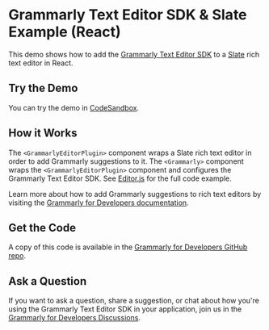 # Grammarly Text Editor SDK & Slate Example (React)

This demo shows how to add the [Grammarly Text Editor SDK](https://developer.grammarly.com/) to a [Slate](https://docs.slatejs.org/) rich text editor in React.

## Try the Demo

You can try the demo in [CodeSandbox](https://codesandbox.io/s/github/grammarly/grammarly-for-developers/tree/main/examples/editor-sdk-react-slate?file=/public/index.html).

## How it Works

The `<GrammarlyEditorPlugin>` component wraps a Slate rich text editor in order to add Grammarly suggestions to it.  The `<Grammarly>` component wraps the `<GrammarlyEditorPlugin>` component and configures the Grammarly Text Editor SDK. See [Editor.js](./src/Editor.js) for the full code example.

Learn more about how to add Grammarly suggestions to rich text editors by visiting the [Grammarly for Developers documentation](https://developer.grammarly.com/docs/#supported-text-editors).

## Get the Code

A copy of this code is available in the [Grammarly for Developers GitHub repo](https://github.com/grammarly/grammarly-for-developers/tree/main/examples/editor-sdk-react-slate).

## Ask a Question

If you want to ask a question, share a suggestion, or chat about how you're using the Grammarly Text Editor SDK in your application, join us in the [Grammarly for Developers Discussions](https://github.com/grammarly/grammarly-for-developers/discussions).
